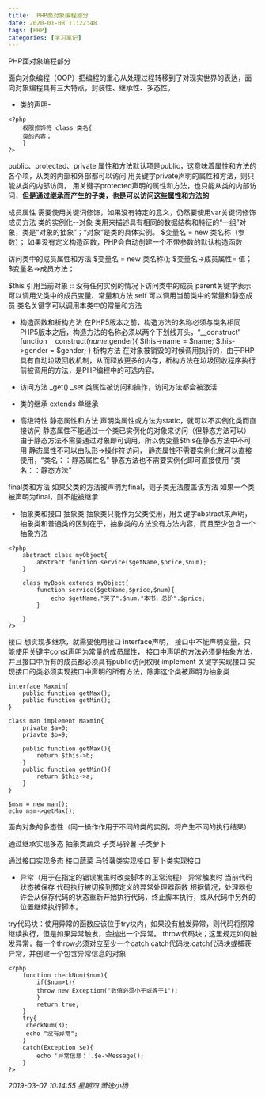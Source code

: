 ```yaml
---
title:  PHP面对象编程部分
date: 2020-01-08 11:22:48
tags: [PHP]
categories: [学习笔记]
---
```


 PHP面对象编程部分

<!--more-->

面向对象编程（OOP）把编程的重心从处理过程转移到了对现实世界的表达，面向对象编程具有三大特点，封装性、继承性、多态性。

- 类的声明- 

```
<?php
	权限修饰符 class 类名{
	类的内容；
	}
?>
```
public、protected、private
属性和方法默认项是public，这意味着属性和方法的各个项，从类的内部和外部都可以访问
用关键字private声明的属性和方法，则只能从类的内部访问，
用关键字protected声明的属性和方法，也只能从类的内部访问，**但是通过继承而产生的子类，也是可以访问这些属性和方法的**

成员属性  需要使用关键词修饰，如果没有特定的意义，仍然要使用var关键词修饰
成员方法
类的实例化--对象
类用来描述具有相同的数据结构和特征的“一组”对象，类是“对象的抽象”；“对象”是类的具体实例。
$变量名 = new 类名称（参数）；
如果没有定义构造函数，PHP会自动创建一个不带参数的默认构造函数

访问类中的成员属性和方法
$变量名 = new 类名称();
$变量名->成员属性= 值；
$变量名->成员方法；

$this  引用当前对象
::     没有任何实例的情况下访问类中的成员
parent关键字表示可以调用父类中的成员变量、常量和方法
self  可以调用当前类中的常量和静态成员
类名关键字可以调用本类中的常量和方法

- 构造函数和析构方法
在PHP5版本之前，构造方法的名称必须与类名相同
PHP5版本之后，构造方法的名称必须以两个下划线开头，“__construct”
function __construct($name,$gender){
		$this->name = $name;
		$this->gender = $gender;
}
析构方法  在对象被销毁的时候调用执行的，由于PHP具有自动垃圾回收机制，从而释放更多的内存，析构方法在垃圾回收程序执行前被调用的方法，是PHP编程中的可选内容。

- 访问方法
_get()   _set  类属性被访问和操作，访问方法都会被激活


- 类的继承
extends   单继承

- 高级特性
静态属性和方法
声明类属性或方法为static，就可以不实例化类而直接访问
静态属性不能通过一个类已实例化的对象来访问（但静态方法可以）
由于静态方法不需要通过对象即可调用，所以伪变量$this在静态方法中不可用
静态属性不可以由队形->操作符访问，
静态属性不需要实例化就可以直接使用，“类名：：静态属性名”
静态方法也不需要实例化即可直接使用  “类名：：静态方法”

final类和方法
如果父类的方法被声明为final，则子类无法覆盖该方法
如果一个类被声明为final，则不能被继承

- 抽象类和接口
抽象类
抽象类只能作为父类使用，用关键字abstract来声明，
抽象类和普通类的区别在于，抽象类的方法没有方法内容，而且至少包含一个抽象方法

```
<?php
	abstract class myObject{
		abstract function service($getName,$price,$num);
	}
	
	class myBook extends myObject{
		function service($getName,$price,$num){
			echo $getName."买了".$num."本书，总价".$price;
		}
		
	}
?>
```

接口
想实现多继承，就需要使用接口
interface声明，
接口中不能声明变量，只能使用关键字const声明为常量的成员属性，
接口中声明的方法必须是抽象方法，并且接口中所有的成员都必须具有public访问权限
implement 关键字实现接口
实现接口的类必须实现接口中声明的所有方法，除非这个类被声明为抽象类

```
interface Maxmin{
	public function getMax();
	public function getMin();
}

class man implement Maxmin{
	private $a=0;
	priavte $b=9;
	
	public function getMax(){
		return $this->b;
	}
	public function getMin(){
		return $this->a;
	}
}

$msm = new man();
echo msm->getMax();
```

面向对象的多态性（同一操作作用于不同的类的实例，将产生不同的执行结果）

通过继承实现多态
抽象类蔬菜    子类马铃薯   子类萝卜

通过接口实现多态
接口蔬菜     马铃薯类实现接口   萝卜类实现接口

- 异常（用于在指定的错误发生时改变脚本的正常流程）
异常触发时
当前代码状态被保存
代码执行被切换到预定义的异常处理器函数
根据情况，处理器也许会从保存代码的状态重新开始执行代码，终止脚本执行，或从代码中另外的位置继续执行脚本。

try代码块：使用异常的函数应该位于try块内，如果没有触发异常，则代码将照常继续执行，但是如果异常触发，会抛出一个异常。
throw代码块；这里规定如何触发异常，每一个throw必须对应至少一个catch
catch代码块:catch代码块或捕获异常，并创建一个包含异常信息的对象

```
<?php
	function checkNum($num){
		if($num>1){
		throw new Exception("数值必须小于或等于1");
		}
		return true;
	}
	try{
	 checkNum(3);
	 echo "没有异常";
	}
	catch(Exception $e){
		echo '异常信息：'.$e->Message();
	}
?>
```



*2019-03-07 10:14:55 星期四
萧逸小杨*